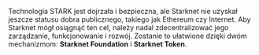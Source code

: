 Technologia STARK jest dojrzała i bezpieczna, ale Starknet nie uzyskał jeszcze statusu dobra publicznego, takiego jak Ethereum czy Internet. Aby Starknet mógł osiągnąć ten cel, należy nadal zdecentralizować jego zarządzanie, funkcjonowanie i rozwój. Zostanie to ułatwione dzięki dwóm mechanizmom: **Starknet Foundation** i **Starknet Token**.